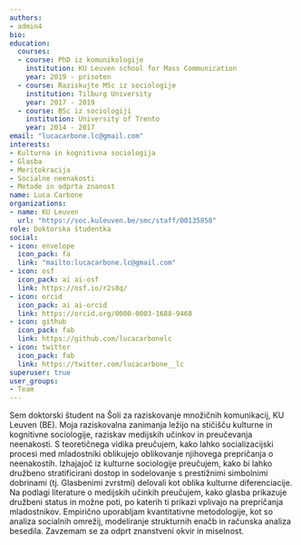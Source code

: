 ```yaml
---
authors:
- admin4
bio: 
education:
  courses:
  - course: PhD iz komunikologije
    institution: KU Leuven school for Mass Communication
    year: 2019 - prisoten
  - course: Raziskujte MSc iz sociologije
    institution: Tilburg University
    year: 2017 - 2019
  - course: BSc iz sociologiji
    institution: University of Trento
    year: 2014 - 2017
email: "lucacarbone.lc@gmail.com"
interests:
- Kulturna in kognitivna sociologija
- Glasba
- Meritokracija
- Socialne neenakosti
- Metode in odprta znanost
name: Luca Carbone
organizations:
- name: KU Leuven
  url: "https://soc.kuleuven.be/smc/staff/00135858"
role: Doktorska študentka
social:
- icon: envelope
  icon_pack: fa
  link: "mailto:lucacarbone.lc@gmail.com"
- icon: osf
  icon_pack: ai ai-osf
  link: https://osf.io/r2s8q/
- icon: orcid
  icon_pack: ai ai-orcid
  link: https://orcid.org/0000-0003-1688-9468
- icon: github
  icon_pack: fab
  link: https://github.com/lucacarbonelc
- icon: twitter
  icon_pack: fab
  link: https://twitter.com/lucacarbone__lc
superuser: true
user_groups:
- Team
---
```


Sem doktorski študent na Šoli za raziskovanje množičnih komunikacij, KU Leuven (BE). Moja raziskovalna zanimanja ležijo na stičišču kulturne in kognitivne sociologije, raziskav medijskih učinkov in preučevanja neenakosti.
S teoretičnega vidika preučujem, kako lahko socializacijski procesi med mladostniki oblikujejo oblikovanje njihovega prepričanja o neenakostih. Izhajajoč iz kulturne sociologije preučujem, kako bi lahko družbeno stratificirani dostop in sodelovanje s prestižnimi simbolnimi dobrinami (tj. Glasbenimi zvrstmi) delovali kot oblika kulturne diferenciacije. Na podlagi literature o medijskih učinkih preučujem, kako glasba prikazuje družbeni status in možne poti, po katerih ti prikazi vplivajo na prepričanja mladostnikov.
Empirično uporabljam kvantitativne metodologije, kot so analiza socialnih omrežij, modeliranje strukturnih enačb in računska analiza besedila. Zavzemam se za odprt znanstveni okvir in miselnost.